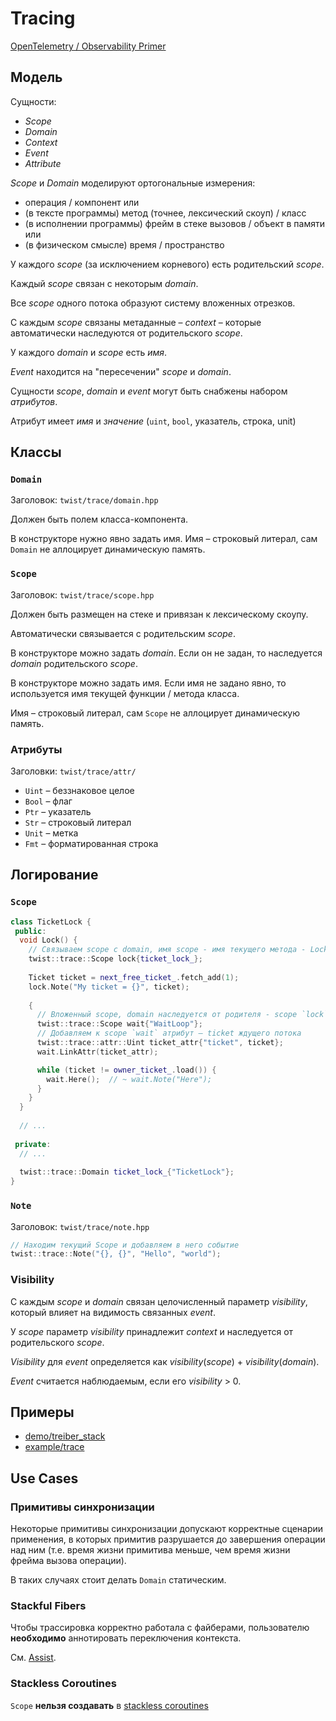 # Tracing

[OpenTelemetry / Observability Primer](https://opentelemetry.io/docs/concepts/observability-primer/)

## Модель

Сущности:

- _Scope_
- _Domain_
- _Context_
- _Event_
- _Attribute_

_Scope_ и _Domain_ моделируют ортогональные измерения:
- операция / компонент или
- (в тексте программы) метод (точнее, лексический скоуп) / класс  
- (в исполнении программы) фрейм в стеке вызовов / объект в памяти или
- (в физическом смысле) время / пространство
  
У каждого _scope_ (за исключением корневого) есть родительский _scope_.

Каждый _scope_ связан с некоторым _domain_.

Все _scope_ одного потока образуют систему вложенных отрезков.

C каждым _scope_ связаны метаданные – _context_ – которые автоматически наследуются от родительского _scope_.

У каждого _domain_ и _scope_ есть _имя_.

_Event_ находится на "пересечении" _scope_ и _domain_.

Сущности _scope_, _domain_ и _event_ могут быть снабжены набором _атрибутов_.

Атрибут имеет _имя_ и _значение_ (`uint`, `bool`, указатель, строка, unit)

## Классы

### `Domain`

Заголовок: `twist/trace/domain.hpp`

Должен быть полем класса-компонента.

В конструкторе нужно явно задать имя. Имя – строковый литерал, сам `Domain` не аллоцирует динамическую память.

### `Scope`

Заголовок: `twist/trace/scope.hpp`

Должен быть размещен на стеке и привязан к лексическому скоупу.

Автоматически связывается с родительским _scope_.

В конструкторе можно задать _domain_. Если он не задан, то наследуется 
_domain_ родительского _scope_.

В конструкторе можно задать имя. Если имя не задано явно, то используется 
имя текущей функции / метода класса.

Имя – строковый литерал, сам `Scope` не аллоцирует динамическую память.

### Атрибуты

Заголовки: `twist/trace/attr/`

- `Uint` – беззнаковое целое
- `Bool` – флаг
- `Ptr` – указатель
- `Str` – строковый литерал
- `Unit` – метка  
- `Fmt` – форматированная строка

## Логирование

### `Scope`

```cpp
class TicketLock {
 public:  
  void Lock() {
    // Связываем scope с domain, имя scope - имя текущего метода - Lock
    twist::trace::Scope lock{ticket_lock_};
  
    Ticket ticket = next_free_ticket_.fetch_add(1);
    lock.Note("My ticket = {}", ticket);
  
    {
      // Вложенный scope, domain наследуется от родителя - scope `lock`
      twist::trace::Scope wait{"WaitLoop"};
      // Добавляем к scope `wait` атрибут – ticket ждущего потока
      twist::trace::attr::Uint ticket_attr{"ticket", ticket};
      wait.LinkAttr(ticket_attr);

      while (ticket != owner_ticket_.load()) {
        wait.Here();  // ~ wait.Note("Here");
      }
    }
  }
  
  // ...
 
 private:
  // ...
  
  twist::trace::Domain ticket_lock_{"TicketLock"};
}  
```

### `Note`

Заголовок: `twist/trace/note.hpp`

```cpp
// Находим текущий Scope и добавляем в него событие
twist::trace::Note("{}, {}", "Hello", "world");
```

### Visibility

С каждым _scope_ и _domain_ связан целочисленный параметр _visibility_, который влияет на видимость связанных _event_.

У _scope_ параметр _visibility_ принадлежит _context_ и наследуется от родительского _scope_.

_Visibility_ для _event_ определяется как _visibility_(_scope_) + _visibility_(_domain_).

_Event_ считается наблюдаемым, если его _visibility_ > 0.

## Примеры

- [demo/treiber_stack](/demo/treiber_stack/treiber_stack.hpp)
- [example/trace](/examples/trace/main.cpp)


## Use Cases

### Примитивы синхронизации

Некоторые примитивы синхронизации допускают корректные сценарии применения,
в которых примитив разрушается до завершения операции над ним (т.е. время жизни примитива меньше, чем
время жизни фрейма вызова операции).

В таких случаях стоит делать `Domain` статическим.

### Stackful Fibers

Чтобы трассировка корректно работала с файберами, пользователю **необходимо** аннотировать переключения контекста.

См. [Assist](/docs/ru/twist/assist.md).

### Stackless Coroutines

`Scope` **нельзя создавать** в [stackless coroutines](https://en.cppreference.com/w/cpp/language/coroutines)
